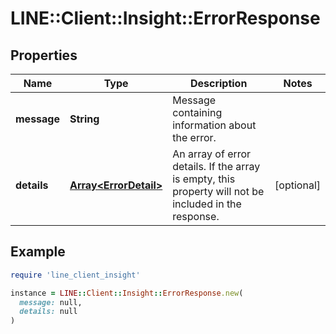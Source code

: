 # LINE::Client::Insight::ErrorResponse

## Properties

| Name | Type | Description | Notes |
| ---- | ---- | ----------- | ----- |
| **message** | **String** | Message containing information about the error. |  |
| **details** | [**Array&lt;ErrorDetail&gt;**](ErrorDetail.md) | An array of error details. If the array is empty, this property will not be included in the response. | [optional] |

## Example

```ruby
require 'line_client_insight'

instance = LINE::Client::Insight::ErrorResponse.new(
  message: null,
  details: null
)
```

